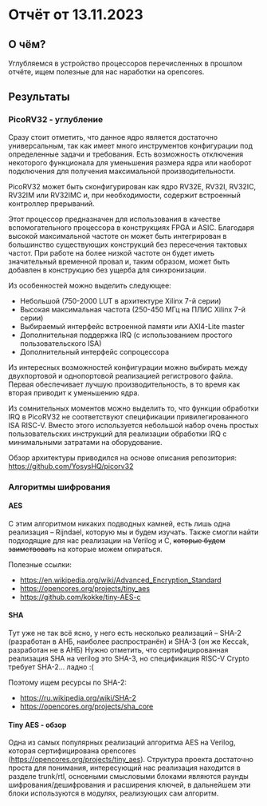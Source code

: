 # Отчёт от 13.11.2023


## О чём?

Углубляемся в устройство процессоров перечисленных в прошлом отчёте, ищем
полезные для нас наработки на opencores.


## Результаты

### PicoRV32 - углубление

Сразу стоит отметить, что данное ядро является достаточно универсальным, так
как имеет много инструментов конфигурации под определенные задачи и требования.
Есть возможность отключения некоторого функционала для уменьшения размера ядра
или наоборот подключения для получения максимальной производительности.

PicoRV32 может быть сконфигурирован как ядро RV32E, RV32I, RV32IC, RV32IM или
RV32IMC и, при необходимости, содержит встроенный контроллер прерываний.

Этот процессор предназначен для использования в качестве вспомогательного
процессора в конструкциях FPGA и ASIC. Благодаря высокой максимальной частоте
он может быть интегрирован в большинство существующих конструкций без
пересечения тактовых частот. При работе на более низкой частоте он будет иметь
значительный временной провал и, таким образом, может быть добавлен в
конструкцию без ущерба для синхронизации.

Из особенностей можно выделить следующее:

- Небольшой (750-2000 LUT в архитектуре Xilinx 7-й серии)
- Высокая максимальная частота (250-450 МГц на ПЛИС Xilinx 7-й серии)
- Выбираемый интерфейс встроенной памяти или AXI4-Lite master
- Дополнительная поддержка IRQ (с использованием простого пользовательского ISA)
- Дополнительный интерфейс сопроцессора

Из интересных возможностей конфигурации можно выбирать между двухпортовой и
однопортовой реализацией регистрового файла. Первая обеспечивает лучшую
производительность, в то время как вторая приводит к уменьшению ядра.

Из сомнительных моментов можно выделить то, что функции обработки IRQ в PicoRV32
не соответствуют спецификации привилегированного ISA RISC-V. Вместо этого
используется небольшой набор очень простых пользовательских инструкций для
реализации обработки IRQ с минимальными затратами на оборудование.

Обзор архитектуры приводился на основе описания репозитория:  
<https://github.com/YosysHQ/picorv32>


### Алгоритмы шифрования

#### AES

С этим алгоритмом никаких подводных камней, есть лишь одна реализация –
Rijndael, которую мы и будем изучать. Также смогли найти подходящие для нас
реализации на Verilog и С, ~~которые будем заимствовать~~ на которые
можем опираться.

Полезные ссылки:

- <https://en.wikipedia.org/wiki/Advanced_Encryption_Standard>
- <https://opencores.org/projects/tiny_aes>
- <https://github.com/kokke/tiny-AES-c>


#### SHA

Тут уже не так всё ясно, у него есть несколько реализаций – SHA-2 (разработан
в АНБ, наиболее распространён) и SHA-3 (он же Keccak, разработан не в АНБ)
Нужно отметить, что сертифицированная реализация SHA на verilog это SHA-3,
но спецификация RISC-V Crypto требует SHA-2… ладно :(

Поэтому ищем ресурсы по SHA-2:

- <https://ru.wikipedia.org/wiki/SHA-2>
- <https://opencores.org/projects/sha_core>


#### Tiny AES - обзор

Одна из самых популярных реализаций алгоритма AES на Verilog, которая
сертифицирована opencores (https://opencores.org/projects/tiny_aes). Структура
проекта достаточно проста для понимания, интересующий нас реализация находится
в разделе trunk/rtl, основными смысловыми блоками являются раунды
шифрования/дешифрования и расширения ключей, в дальнейшем эти блоки используются
в модулях, реализующих сам алгоритм.
